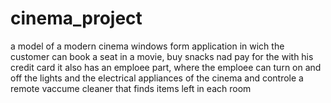 # cinema_project
a model of a modern cinema windows form application in wich the customer can book a seat in a movie, buy snacks nad pay for the with his credit card 
it also has an emploee part, where the emploee can turn on and off the lights and the electrical appliances of the cinema and controle a remote vaccume cleaner that finds items left in 
each room
